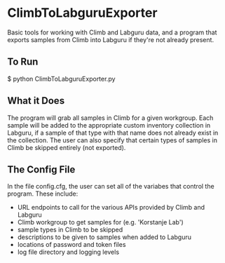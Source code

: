 # ClimbToLabguruExporter
  Basic tools for working with Climb and Labguru data, and a program that exports samples from Climb into Labguru if they're not already present.

## To Run

$ python ClimbToLabguruExporter.py

## What it Does

The program will grab all samples in Climb for a given workgroup. Each sample will be added to
the appropriate custom inventory collection in Labguru, if a sample of that type with that name
does not already exist in the collection. The user can also specify that certain types of samples
in Climb be skipped entirely (not exported).

## The Config File

  In the file config.cfg, the user can set all of the variabes that control the program. These include:
* URL endpoints to call for the various APIs provided by Climb and Labguru
* Climb workgroup to get samples for (e.g. 'Korstanje Lab')
* sample types in Climb to be skipped
* descriptions to be given to samples when added to Labguru
* locations of password and token files
* log file directory and logging levels



